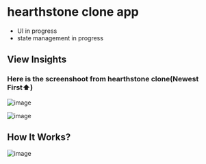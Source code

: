 # hearthstone clone app
* UI in progress
* state management in progress

## View Insights
### Here is the screenshoot from hearthstone clone(Newest First⬆️)
![image](https://github.com/user-attachments/assets/b7e1b784-960a-4ebd-bacf-f0984343176f)

![image](https://github.com/user-attachments/assets/2df4917d-38f9-4d7b-a06f-49d550b1c917)

## How It Works?
![image]([https://github.com/user-attachments/assets/2df4917d-38f9-4d7b-a06f-49d550b1c917]
(https://www.gamereactor.eu/media/63/blizzardafslorerhearthstone_736361b.jpg))


